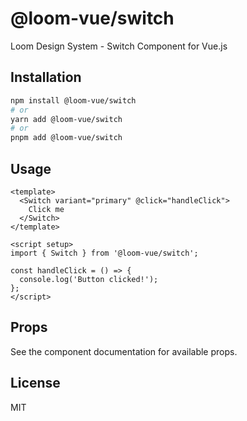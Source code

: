 # @loom-vue/switch

Loom Design System - Switch Component for Vue.js

## Installation

```bash
npm install @loom-vue/switch
# or
yarn add @loom-vue/switch
# or
pnpm add @loom-vue/switch
```

## Usage

```vue
<template>
  <Switch variant="primary" @click="handleClick">
    Click me
  </Switch>
</template>

<script setup>
import { Switch } from '@loom-vue/switch';

const handleClick = () => {
  console.log('Button clicked!');
};
</script>
```

## Props

See the component documentation for available props.

## License

MIT
